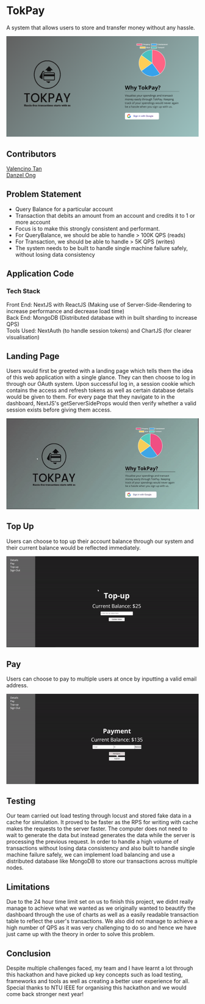 # TokPay
A system that allows users to store and transfer money without any hassle.  

![TokPay](/assets/tokpay.PNG)

## Contributors
[Valencino Tan](https://github.com/whysilon)  
[Danzel Ong](https://github.com/DanzelOng)  

## Problem Statement
- Query Balance for a particular account  
- Transaction that debits an amount from an account and credits it to 1 or more account  
- Focus is to make this strongly consistent and performant.  
- For QueryBalance, we should be able to handle > 100K QPS (reads)  
- For Transaction, we should be able to handle > 5K QPS (writes)  
- The system needs to be built to handle single machine failure safely, without losing data consistency  

## Application Code
### Tech Stack
Front End: NextJS with ReactJS (Making use of Server-Side-Rendering to increase performance and decrease load time)  
Back End: MongoDB (Distributed database with in built sharding to increase QPS)  
Tools Used: NextAuth (to handle session tokens) and ChartJS (for clearer visualisation)  

## Landing Page
Users would first be greeted with a landing page which tells them the idea of this web application with a single glance. They can then choose to log in through our OAuth system. Upon successful log in, a session cookie which contains the access and refresh tokens as well as certain database details would be given to them. For every page that they navigate to in the dashboard, NextJS's getServerSideProps would then verify whether a valid session exists before giving them access.

![Landing](/assets/landing.gif)

## Top Up
Users can choose to top up their account balance through our system and their current balance would be reflected immediately.

![Topup](/assets/topup.gif)

## Pay
Users can choose to pay to multiple users at once by inputting a valid email address.

![Pay](/assets/pay.gif)

## Testing
Our team carried out load testing through locust and stored fake data in a cache for simulation. It proved to be faster as the RPS for writing with cache makes the requests to the server faster. The computer does not need to wait to generate the data but instead generates the data while the server is processing the previous request. In order to handle a high volume of transactions without losing data consistency and also built to handle single machine failure safely, we can implement load balancing and use a distributed database like MongoDB to store our transactions across multiple nodes.

## Limitations
Due to the 24 hour time limit set on us to finish this project, we didnt really manage to achieve what we wanted as we originally wanted to beautify the dashboard through the use of charts as well as a easily readable transaction table to reflect the user's transactions. We also did not manage to achieve a high number of QPS as it was very challenging to do so and hence we have just came up with the theory in order to solve this problem.

## Conclusion
Despite multiple challenges faced, my team and I have learnt a lot through this hackathon and have picked up key concepts such as load testing, frameworks and tools as well as creating a better user experience for all. Special thanks to NTU IEEE for organising this hackathon and we would come back stronger next year!
